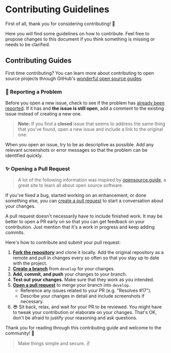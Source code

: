 # Contributing Guidelines

First of all, thank you for considering contributing! :tada:

Here you will find some guidelines on how to contribute. Feel free to propose changes to this document if you think something is missing or needs to be clarified.

## Contributing Guides

First time contributing? You can learn more about contributing to open source projects through GitHub's [wonderful open source guides](https://opensource.guide/how-to-contribute/).

### :bug: Reporting a Problem

Before you open a new issue, check to see if the problem has [already been reported](https://github.com/insolite-dev/nt/issues). If it has and **the issue is still open**, add a comment to the existing issue instead of creating a new one.

> **Note:** If you find a **closed** issue that seems to address the same thing that you've found, open a new issue and include a link to the original one.

When you open an issue, try to be as descriptive as possible. Add any relevant screenshots or error messages so that the problem can be identified quickly.

### :sparkles: Opening a Pull Request

> A lot of the following information was inspired by [opensource.guide](https://opensource.guide/how-to-contribute/), a great site to learn all about open source software.

If you've fixed a bug, started working on an enhancement, or done something else, you can [create a pull request](https://github.com/insolite-dev/nt/pulls) to start a conversation about your changes.

A pull request doesn't necessarily have to include finished work. It may be better to open a PR early on so that you can get feedback on your contribution. Just mention that it's a work in progress and keep adding commits.

Here's how to contribute and submit your pull request:

1. [**Fork the repository**](https://help.github.com/articles/fork-a-repo/) and clone it locally. Add the original repository as a remote and pull in changes every so often so that you stay up to date with the project.
2. [**Create a branch**](https://guides.github.com/introduction/flow/) from `develop` for your changes.
3. **Add, commit, and push** your changes to your branch.
4. **Test out your changes.** Make sure that they work as you intended.
5. [**Open a pull request**](https://github.com/insolite-dev/nt/pulls) to merge your branch into `develop`.
   - Reference any issues related to your PR (e.g. "Resolves #17").
   - Describe your changes in detail and include screenshots if necessary.
6. :sunglasses: Sit back, relax, and wait for your PR to be reviewed. You might have to tweak your contribution or elaborate on your changes. That's OK, don't be afraid to justify your reasoning and ask questions.

Thank you for reading through this contributing guide and welcome to the community! :tada:

> Make things simple and secure. :v: 
